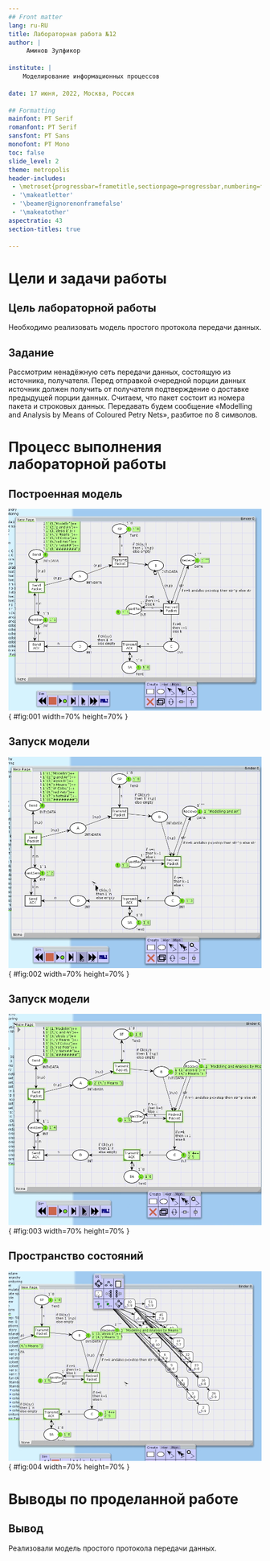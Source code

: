 ```yaml
---
## Front matter
lang: ru-RU
title: Лабораторная работа №12
author: |
	 Аминов Зулфикор

institute: |
	Моделирование информационных процессов

date: 17 июня, 2022, Москва, Россия

## Formatting
mainfont: PT Serif
romanfont: PT Serif
sansfont: PT Sans
monofont: PT Mono
toc: false
slide_level: 2
theme: metropolis
header-includes: 
 - \metroset{progressbar=frametitle,sectionpage=progressbar,numbering=fraction}
 - '\makeatletter'
 - '\beamer@ignorenonframefalse'
 - '\makeatother'
aspectratio: 43
section-titles: true

---
```


# Цели и задачи работы

## Цель лабораторной работы

Необходимо реализовать модель простого протокола передачи данных.

## Задание

Рассмотрим ненадёжную сеть передачи данных, состоящую из источника, получателя. Перед отправкой очередной порции данных источник должен получить от получателя подтверждение о доставке предыдущей порции данных.
Считаем, что пакет состоит из номера пакета и строковых данных. Передавать будем сообщение «Modelling and Analysis by Means of Coloured Petry Nets», разбитое по 8 символов. 

# Процесс выполнения лабораторной работы

## Построенная модель

![Общий вид модели](image/01.png){ #fig:001 width=70% height=70% }

## Запуск модели

![Запуск модели](image/02.png){ #fig:002 width=70% height=70% }

## Запуск модели

![Передача сообщения](image/03.png){ #fig:003 width=70% height=70% }

## Пространство состояний

![Модель сервера](image/04.png){ #fig:004 width=70% height=70% }

# Выводы по проделанной работе

## Вывод

Реализовали модель простого протокола передачи данных.